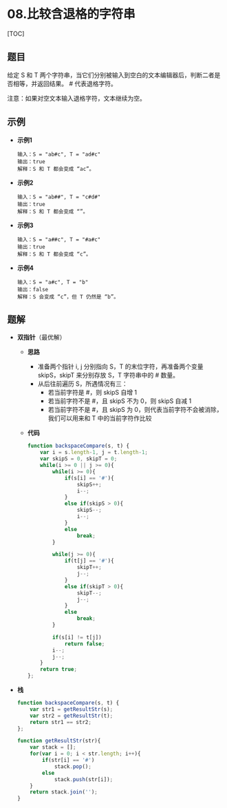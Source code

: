 # 08.比较含退格的字符串

[TOC]

## 题目

给定 S 和 T 两个字符串，当它们分别被输入到空白的文本编辑器后，判断二者是否相等，并返回结果。 # 代表退格字符。

注意：如果对空文本输入退格字符，文本继续为空。



## 示例

- **示例1**

  ```
  输入：S = "ab#c", T = "ad#c"
  输出：true
  解释：S 和 T 都会变成 “ac”。
  ```

- **示例2**

  ```
  输入：S = "ab##", T = "c#d#"
  输出：true
  解释：S 和 T 都会变成 “”。
  ```

- **示例3**

  ```
  输入：S = "a##c", T = "#a#c"
  输出：true
  解释：S 和 T 都会变成 “c”。
  ```

- **示例4**

  ```
  输入：S = "a#c", T = "b"
  输出：false
  解释：S 会变成 “c”，但 T 仍然是 “b”。
  ```

  

## 题解

- **双指针**（最优解）

  - **思路**

    - 准备两个指针 i, j 分别指向 S，T 的末位字符，再准备两个变量 skipS，skipT 来分别存放 S，T 字符串中的 # 数量。
    - 从后往前遍历 S，所遇情况有三：
      - 若当前字符是 #，则 skipS 自增 1
      - 若当前字符不是 #，且 skipS 不为 0，则 skipS 自减 1
      - 若当前字符不是 #，且 skipS 为 0，则代表当前字符不会被消除，我们可以用来和 T 中的当前字符作比较

  - **代码**

    ```js
    function backspaceCompare(s, t) {
        var i = s.length-1, j = t.length-1;
        var skipS = 0, skipT = 0;
        while(i >= 0 || j >= 0){
            while(i >= 0){
                if(s[i] == '#'){
                    skipS++;
                    i--;
                }
                else if(skipS > 0){
                    skipS--;
                    i--;
                }
                else 
                    break;
            }
    
            while(j >= 0){
                if(t[j] == '#'){
                    skipT++;
                    j--;
                }
                else if(skipT > 0){
                    skipT--;
                    j--;
                }
                else 
                    break;
            }
    
            if(s[i] != t[j])
                return false;
            i--;
            j--;
        }
        return true;
    };
    ```

- **栈**

  ```js
  function backspaceCompare(s, t) {
      var str1 = getResultStr(s);
      var str2 = getResultStr(t);
      return str1 == str2;
  };
  
  function getResultStr(str){
      var stack = [];
      for(var i = 0; i < str.length; i++){
          if(str[i] == '#')
              stack.pop();
          else
              stack.push(str[i]);
      }
      return stack.join('');
  }
  ```

  

